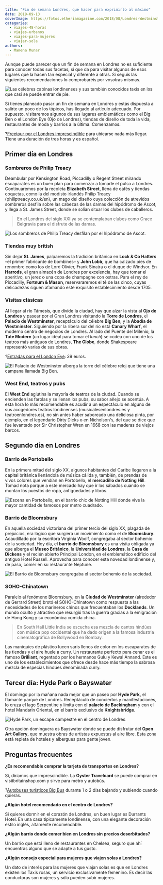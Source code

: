 ```yaml
---
title: "Fin de semana Londres, qué hacer para exprimirlo al máximo"
date: 2018-09-13
coverImage: https://fotos.etheriamagazine.com/2018/08/Londres-Westminster.jpg
categories: 
  - viajes-48-horas
  - viajes-urbanos
  - viajes-para-mujeres
  - viajar-sola
authors: 
  - Manena Munar
---
```


Aunque puede parecer que un fin de semana en Londres no es suficiente para conocer todas 
sus facetas, sí que da para visitar algunos de esos lugares que la hacen tan especial y 
diferente a otras. Si seguís las siguientes recomendaciones lo comprobaréis por vosotras 
mismas. 

![Las célebres cabinas londinenses y sus también conocidos taxis en los que casi se puede entrar de pie.](https://fotos.etheriamagazine.com/2018/08/Londres-taxi-y-cabina.jpg "Las célebres cabinas londinenses y sus también conocidos taxis en los que casi se puede entrar de pie.")

Si tienes planeado pasar un fin de semana en Londres y estás dispuesta a salirte un poco 
de los tópicos, has llegado al artículo adecuado. Por supuesto, visitaremos algunos de 
sus lugares emblemáticos como el Big Ben o el London Eye (Ojo de Londres), tiendas de 
diseño de toda la vida, restaurantes de moda y barrios a la última. Comenzamos. 

?[Freetour por el Londres 
imprescindible](https://www.civitatis.com/es/londres/free-tour-londres/?aid=10211) para 
ubicarse nada más llegar. Tiene una duración de tres horas y es español. 

## Primer día en Londres

### Sombreros de Philip Treacy

Deambular por Kensington Road, Piccadilly o Regent Street mirando escaparates es un buen 
plan para comenzar a tomarle el pulso a Londres. Continuaremos por la recoleta 
**Elizabeth Street,** llena de cafés y tiendas coquetas, como la del modisto irlandés 
Philip Treacy (philiptreacy.co.uk/en), un mago del diseño cuya colección de atrevidos 
sombreros desfila sobre las cabezas de las damas del hipódromo de Ascot, y llega a St. 
James Street, donde se solían situar los clubes de caballeros. 

> En el Londres del siglo XXI ya se contemplaban clubes como Grace Belgravia para el 
> disfrute de las damas. 

![Los sombreros de Philip Treacy desfilan por el hipódromo de Ascot.](https://fotos.etheriamagazine.com/2018/08/Londres-Philip-Tracy.jpg "Los sombreros de Philip Treacy desfilan por el hipódromo de Ascot.")

### Tiendas muy british

Sin dejar **St. James**, palparemos la tradición británica en **Lock & Co Hatters** –el 
primer fabricante de bombines– y **John Lobb**, que ha calzado pies de renombre como los 
de Lord Olivier, Frank Sinatra o el duque de Windsor. En **Harrods**, el gran almacén de 
Londres por excelencia, hay que tomar el aperitivo, un jerez o una copa de champagne con 
ostras. Para el rey de Piccadilly, **Fortnum & Mason**, reservararemos el té de las 
cinco, cuyas delicadezas siguen afamando este exquisito establecimiento desde 1705. 

### Visitas clásicas

Al llegar al río Támesis, que divide la ciudad, hay que alzar la vista al **Ojo de 
Londres** y pasear por el Gran Londres visitando la **Torre de Londres**, el **Palacio 
de Westminster**, receptáculo del célebre **Big Ben**, y la **Abadía de Westminster**. 
Siguiendo por la ribera sur del río está **Canary Wharf**, el moderno centro de negocios 
de Londres. Al lado del Puente del Milenio, la **Tate Modern** (un lugar ideal para 
tomar el _lunch_) se codea con uno de los teatros más antiguos de Londres, **The 
Globe**, donde Shakespeare representó varias de sus obras. 

?[Entradas para el London 
Eye](https://www.civitatis.com/es/londres/entradas-london-eye/): 39 euros. 

![El Palacio de Westminster alberga la torre del célebre reloj que tiene una campana llamada Big Ben.](https://fotos.etheriamagazine.com/2018/08/Londres-Big-Ben.jpg "El Palacio de Westminster alberga la torre del célebre reloj que tiene una campana llamada Big Ben.")

### West End, teatros y pubs

El **West End** aglutina la mayoría de teatros de la ciudad. Cuando se encienden las 
farolas y se llenan los pubs, su sabor añejo se acentúa. A esta hora lo más recomendable 
es acudir a un espectáculo en alguno de sus acogedores teatros londinenses 
(musicalesenlondres.es y teatroenlondres.es), no sin antes haber saboreado una deliciosa 
pinta, por ejemplo, en el legendario Dirty Dicks o en Nicholson's, del que se dice que 
fue levantado por Sir Christopher Wren en 1668 con las maderas de viejos barcos. 

## Segundo día en Londres

### Barrio de Portobello

En la primera mitad del siglo XX, algunos habitantes del Caribe llegaron a la capital 
británica llenándola de música cálida y, también, de prendas de vivos colores que 
vendían en Portobello, el **mercadillo de Notting Hill**. Tomad nota porque a este 
mercado hay que ir los sábados cuando se montan los puestos de ropa, antigüedades y 
libros. 

![Escena en Portobello, en el barrio chic de Notting Hill donde vive la mayor cantidad de famosos por metro cuadrado.](https://fotos.etheriamagazine.com/2018/08/Londres-Portobello.jpg "Escena en Portobello, en el barrio chic de Notting Hill donde vive la mayor cantidad de famosos por metro cuadrado.")

### Barrio de Bloomsbury

En aquella sociedad victoriana del primer tercio del siglo XX, plagada de prejuicios, 
era lógico que surgiera un movimiento como el de **Bloomsbury**. Acaudillado por la 
escritora Virginia Woolf, congregaba al sector bohemio de la sociedad. Hoy día, el 
**barrio de Bloomsbury** es una visita obligada ya que alberga el **Museo Británico**, 
la **Universidad de Londres**, la **Casa de Dickens** y el recién abierto Principal 
London, en el emblemático edificio del antiguo Hotel Russell. Aprovecha para conocer 
esta novedad londinense y, de paso, comer en su restaurante Neptune. 

![El Barrio de Bloomsbury congregaba el sector bohemio de la sociedad.](https://fotos.etheriamagazine.com/2018/08/Londres-Bloomsbury.jpg "El Barrio de Bloomsbury congregaba el sector bohemio de la sociedad.")

### SOHO-Chinatown

Paralelo al fenómeno Bloomsbury, en la **Ciudad de Westminster** (alrededor de Gerrard 
Street) brotó el SOHO-Chinatown como respuesta a las necesidades de los marineros chinos 
que frecuentaban los **Docklands**. Un mundo oculto y atractivo que resurgió tras la 
guerra gracias a la emigración de Hong Kong y su económica comida china. 

> En South Hall Little India se escucha esa mezcla de cantos hindúes con música pop 
> occidental que ha dado origen a la famosa industria cinematográfica de Bollywood en 
> Bombay. 

Las maniquíes de plástico lucen saris llenos de color en los escaparates de las tiendas 
y el aire huele a curry. Un restaurante perfecto para cenar es el famoso **Brilliant**, 
regentado por los hermanos Gulu y Kewal Annand. Este es uno de los establecimientos que 
ofrece desde hace más tiempo la sabrosa mezcla de especias hindúes denominada curry. 

## Tercer día: Hyde Park o Bayswater

El domingo por la mañana nada mejor que un paseo por **Hyde Park,** el flamante parque 
de Londres. Receptáculo de conciertos y manifestaciones, lo cruza el lago Serpentine y 
limita con el **palacio de Buckingham** y con el hotel Mandarin Oriental, en el barrio 
exclusivo de **Knightsbridge**. 

![Hyde Park, un escape campestre en el centro de Londres.](https://fotos.etheriamagazine.com/2018/08/LONDRES-HYDE-PARK.jpg "Hyde Park, un escape campestre en el centro de Londres.")

Otra opción dominguera es Bayswater donde se puede disfrutar del **Open Art Gallery**, 
que muestra obras de artistas expuestas al aire libre. Esta zona está repleta de hoteles 
y albergues para gente joven. 

## Preguntas frecuentes

**¿Es recomendable comprar la tarjeta de transportes en Londres?** 

Sí, diríamos que imprescindible. La **Oyster Travelcard** se puede comprar en 
visitbritainshop.com y sirve para metro y autobús. 

?[Autobuses turísticos Big 
Bus](https://www.civitatis.com/es/londres/autobus-turistico-londres/?aid=10211) durante 
1 o 2 días bajando y subiendo cuando quieras. 

**¿Algún hotel recomendado en el centro de Londres?** 

Si quieres dormir en el corazón de Londres, un buen lugar es Durrants Hotel. En una casa 
típicamente londinense, con una elegante decoración estilo inglés, altamente 
recomendable. 

**¿Algún barrio donde comer bien en Londres sin precios desorbitados?** 

Un barrio que está lleno de restaurantes en Chelsea, seguro que ahí encuentras alguno 
que se adapte a tus gusto. 

**¿Algún consejo especial para mujeres que viajen solas a Londres?** 

Un dato de interés para las mujeres que viajan solas es que en Londres existen los Taxis 
rosas, un servicio exclusivamente femenino. Es decir las conductoras son mujeres y sólo 
pueden subir mujeres.
